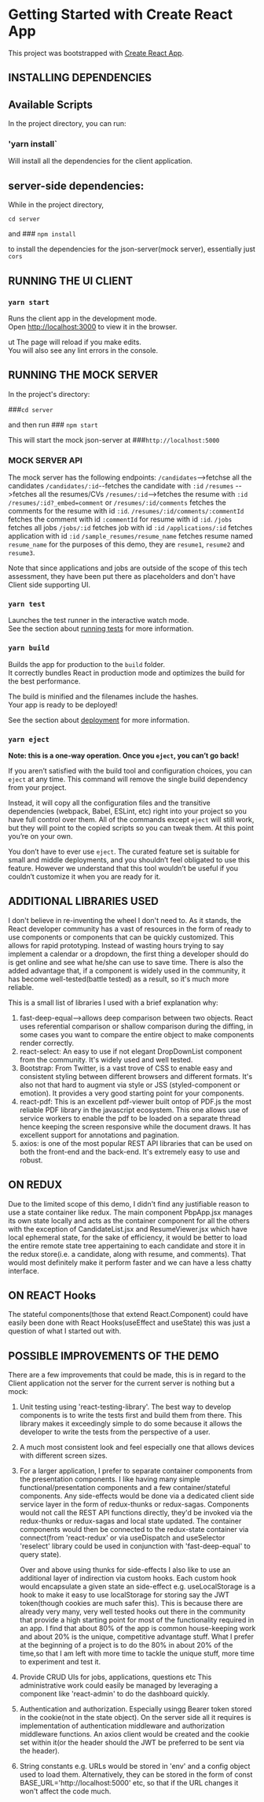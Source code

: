 # Getting Started with Create React App

This project was bootstrapped with [Create React App](https://github.com/facebook/create-react-app).


## INSTALLING DEPENDENCIES
## Available Scripts

In the project directory, you can run:

### 'yarn install`

Will install all the dependencies for the client application.

## server-side  dependencies:
While in the project directory,

`cd server`

and ### `npm install` 

to install the dependencies for the json-server(mock server), essentially just `cors`

## RUNNING THE UI CLIENT
### `yarn start`

Runs the client app in the development mode.\
Open [http://localhost:3000](http://localhost:3000) to view it in the browser.

 ut The page will reload if you make edits.\
You will also see any lint errors in the console.

## RUNNING THE MOCK SERVER

In the project's directory:

###`cd server`

and then run ### `npm start`

This will start the mock json-server at ###`http://localhost:5000`

### MOCK SERVER API
The mock server has the following endpoints:
`/candidates`-->fetchse all the candidates
`/candidates/:id`--fetches the candidate with `:id`
`/resumes` -->fetches all the resumes/CVs
`/resumes/:id`-->fetches the resume with `:id`
`/resumes/:id?_embed=comment` or `/resumes/:id/comments` fetches the comments for the resume with id `:id`.
`/resumes/:id/comments/:commentId` fetches the comment with id `:commentId` for resume with id `:id`.
`/jobs` fetches all jobs
`/jobs/:id` fetches job with id `:id`
`/applications/:id` fetches application with id `:id`
`/sample_resumes/resume_name` fetches resume named `resume_name` for the purposes of this demo, they are `resume1`,
                              `resume2` and `resume3`.

Note that since applications and jobs are outside of the scope of this tech assessment, they have been put there as placeholders and don't have Client side supporting UI.

### `yarn test`

Launches the test runner in the interactive watch mode.\
See the section about [running tests](https://facebook.github.io/create-react-app/docs/running-tests) for more information.

### `yarn build`

Builds the app for production to the `build` folder.\
It correctly bundles React in production mode and optimizes the build for the best performance.

The build is minified and the filenames include the hashes.\
Your app is ready to be deployed!

See the section about [deployment](https://facebook.github.io/create-react-app/docs/deployment) for more information.

### `yarn eject`

**Note: this is a one-way operation. Once you `eject`, you can’t go back!**

If you aren’t satisfied with the build tool and configuration choices, you can `eject` at any time. This command will remove the single build dependency from your project.

Instead, it will copy all the configuration files and the transitive dependencies (webpack, Babel, ESLint, etc) right into your project so you have full control over them. All of the commands except `eject` will still work, but they will point to the copied scripts so you can tweak them. At this point you’re on your own.

You don’t have to ever use `eject`. The curated feature set is suitable for small and middle deployments, and you shouldn’t feel obligated to use this feature. However we understand that this tool wouldn’t be useful if you couldn’t customize it when you are ready for it.

## ADDITIONAL LIBRARIES USED

I don't believe in re-inventing the wheel I don't need to. As it stands, the React developer community has a vast 
of resources in the form of ready to use components or components that can be quickly customized. This allows for
rapid prototyping. Instead of wasting hours trying to say implement a calendar or a dropdown, the first thing a
developer should do is get online and see what he/she can use to save time. There is also the added advantage that,
if a component is widely used in the community, it has become well-tested(battle tested) as a result, so it's much
more reliable.

This is a small list of libraries I used with a brief explanation why:

1. fast-deep-equal-->allows deep comparison between two objects. React uses referential comparison or shallow
   comparison during the diffing, in some cases you want to compare the entire object to make components render
   correctly.
2. react-select: An easy to use if not elegant DropDownList component from the community. It's widely used and
   well tested.
3. Bootstrap: From Twitter, is a vast trove of CSS to enable easy and consistent styling between different browsers
   and different formats. It's also not that hard to augment via style or JSS (styled-component or emotion). It provides
   a very good starting point for your components.
4. react-pdf: This is an excellent pdf-viewer built ontop of PDF.js the most reliable PDF library in the javascript
   ecosystem. This one allows use of service workers to enable the pdf to be loaded on a separate thread hence keeping
   the screen responsive while the document draws. It has excellent support for annotations and pagination.
5. axios: is one of the most popular REST API libraries that can be used on both the front-end and the back-end.
   It's extremely easy to use and robust.

## ON REDUX

Due to the limited scope of this demo, I didn't find any justifiable reason to use a state container like redux. The main component PbpApp.jsx manages its own state locally and acts as the container component for all the others with the
exception  of CandidateList.jsx and ResumeViewer.jsx which have local ephemeral state, for the sake of efficiency, it would be better to load the entire remote state
tree appertaining to each candidate and store it in the redux store(i.e. a candidate, along with resume, and comments). That would most definitely make it perform faster and we can have a less chatty interface.

## ON REACT Hooks

The stateful components(those that extend React.Component) could have easily been done with React Hooks(useEffect and
useState) this was just a question of what I started out with.


## POSSIBLE IMPROVEMENTS OF THE DEMO

There are a few improvements that could be made, this is in regard to the Client application not
the server for the current server is nothing but a mock:

1. Unit testing using 'react-testing-library'. The best way to develop components is to
   write the tests first and build them from there. This library makes it exceedingly simple to do some
   because it allows the developer to write the tests from the perspective of a user.
2. A much most consistent look and feel especially one that allows devices with different screen sizes.
3. For a larger application, I prefer to separate container components from the presentation components. I like having  many simple functional/presentation components and a few container/stateful components. Any side-effects
   would be done via a dedicated client side service layer in the form of redux-thunks or redux-sagas. Components would not call the REST API functions directly,
   they'd be invoked via the redux-thunks or redux-sagas and local state updated. The container components would then be
   connected to the redux-state container via connect(from 'react-redux' or via useDispatch and useSelector 'reselect' library could be used in conjunction with 'fast-deep-equal' to query state).  
   
   Over and above using thunks for side-effects
   I also like to use an additional layer of indirection via custom hooks. Each custom hook would encapsulate a given state an side-effect e.g. useLocalStorage is a hook to make it easy to use localStorage for storing say the JWT token(though cookies are much safer this). This is because there are already very
   many, very well tested hooks out there in the community that provide a high starting point for most of the functionality required in an app. I find that about 80% of the app is common house-keeping work and about 20% is the unique,
   competitive advantage stuff. What I prefer at the beginning of a project is to do the 80% in about 20% of the time,so that I am left with more time to tackle the unique stuff, more time to experiment and test it.
4. Provide CRUD UIs for jobs, applications, questions etc This administrative work could easily be managed by leveraging a component like 'react-admin' to do the dashboard quickly.
5.  Authentication and authorization. Especially usingg Bearer token stored in the cookie(not in the state object).
     On the server side all it requires is implementation of authentication middleware and authorization middleware functions. An axios client would be created and the cookie set within it(or the header should the JWT be preferred to be sent via the header).
6. String constants e.g. URLs would be stored in 'env' and a config object used to load them. Alternatively, they
   can be stored in the form of  const BASE_URL='http://localhost:5000' etc, so that if the URL changes it won't
   affect the code much.
